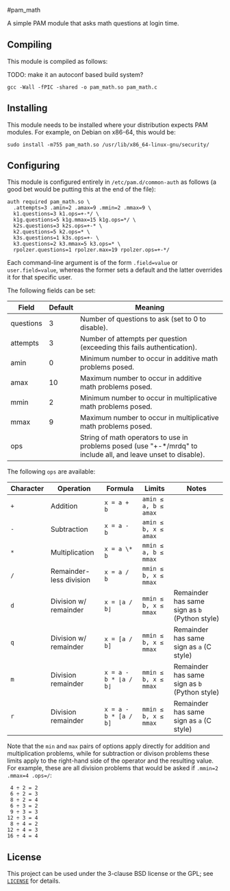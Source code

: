 \#pam_math

A simple PAM module that asks math questions at login time.

## Compiling

This module is compiled as follows:

TODO: make it an autoconf based build system?

    gcc -Wall -fPIC -shared -o pam_math.so pam_math.c

## Installing

This module needs to be installed where your distribution expects PAM
modules. For example, on Debian on x86-64, this would be:

    sudo install -m755 pam_math.so /usr/lib/x86_64-linux-gnu/security/

## Configuring

This module is configured entirely in `/etc/pam.d/common-auth` as
follows (a good bet would be putting this at the end of the file):

    auth required pam_math.so \
      .attempts=3 .amin=2 .amax=9 .mmin=2 .mmax=9 \
      k1.questions=3 k1.ops=+-*/ \
      k1g.questions=5 k1g.mmax=15 k1g.ops=*/ \
      k2s.questions=3 k2s.ops=+-* \
      k2.questions=5 k2.ops=* \
      k3s.questions=1 k3s.ops=+- \
      k3.questions=2 k3.mmax=5 k3.ops=* \
      rpolzer.questions=1 rpolzer.max=19 rpolzer.ops=+-*/

Each command-line argument is of the form `.field=value` or
`user.field=value`, whereas the former sets a default and the latter
overrides it for that specific user.

The following fields can be set:

| Field     | Default | Meaning                                                                                                         |
|-----------|---------|-----------------------------------------------------------------------------------------------------------------|
| questions | 3       | Number of questions to ask (set to 0 to disable).                                                               |
| attempts  | 3       | Number of attempts per question (exceeding this fails authentication).                                          |
| amin      | 0       | Minimum number to occur in additive math problems posed.                                                        |
| amax      | 10      | Maximum number to occur in additive math problems posed.                                                        |
| mmin      | 2       | Minimum number to occur in multiplicative math problems posed.                                                  |
| mmax      | 9       | Maximum number to occur in multiplicative math problems posed.                                                  |
| ops       |         | String of math operators to use in problems posed (use "+-\*/mrdq" to include all, and leave unset to disable). |

The following `ops` are available:

| Character | Operation               | Formula               | Limits               | Notes                                         |
|-----------|-------------------------|-----------------------|----------------------|-----------------------------------------------|
| `+`       | Addition                | `x = a + b`           | `amin ≤ a, b ≤ amax` |                                               |
| `-`       | Subtraction             | `x = a - b`           | `amin ≤ b, x ≤ amax` |                                               |
| `*`       | Multiplication          | `x = a \* b`          | `mmin ≤ a, b ≤ mmax` |                                               |
| `/`       | Remainder-less division | `x = a / b`           | `mmin ≤ b, x ≤ mmax` |                                               |
| `d`       | Division w/ remainder   | `x = ⌊a / b⌋`         | `mmin ≤ b, x ≤ mmax` | Remainder has same sign as `b` (Python style) |
| `q`       | Division w/ remainder   | `x = [a / b]`         | `mmin ≤ b, x ≤ mmax` | Remainder has same sign as `a` (C style)      |
| `m`       | Division remainder      | `x = a - b * ⌊a / b⌋` | `mmin ≤ b, x ≤ mmax` | Remainder has same sign as `b` (Python style) |
| `r`       | Division remainder      | `x = a - b * [a / b]` | `mmin ≤ b, x ≤ mmax` | Remainder has same sign as `a` (C style)      |

Note that the `min` and `max` pairs of options apply directly for
addition and multiplication problems, while for subtraction or divison
problems these limits apply to the right-hand side of the operator and
the resulting value. For example, these are all division problems that
would be asked if `.mmin=2 .mmax=4 .ops=/`:

     4 ÷ 2 = 2
     6 ÷ 2 = 3
     8 ÷ 2 = 4
     6 ÷ 3 = 2
     9 ÷ 3 = 3
    12 ÷ 3 = 4
     8 ÷ 4 = 2
    12 ÷ 4 = 3
    16 ÷ 4 = 4

## License

This project can be used under the 3-clause BSD license or the GPL; see
[`LICENSE`](LICENSE) for details.
